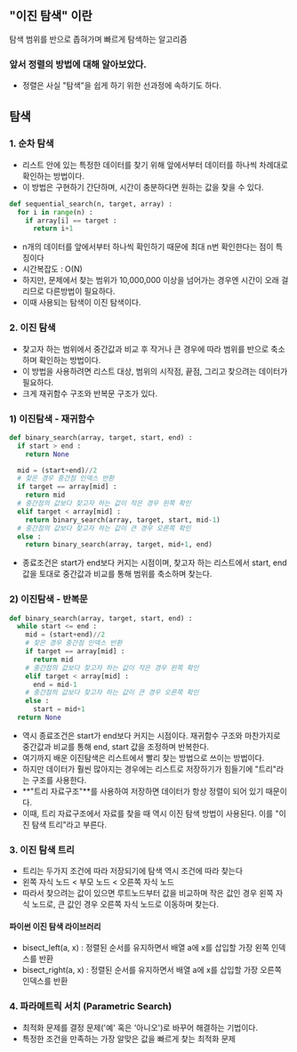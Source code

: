 ## "이진 탐색" 이란
탐색 범위를 반으로 좁혀가며 빠르게 탐색하는 알고리즘
 

### 앞서 정렬의 방법에 대해 알아보았다.
+ 정렬은 사실 "탐색"을 쉽게 하기 위한 선과정에 속하기도 하다.


## 탐색
### 1. 순차 탐색
+ 리스트 안에 있는 특정한 데이터를 찾기 위해 앞에서부터 데이터를 하나씩 차례대로 확인하는 방법이다.
+ 이 방법은 구현하기 간단하며, 시간이 충분하다면 원하는 값을 찾을 수 있다.
```python
def sequential_search(n, target, array) :
  for i in range(n) :
    if array[i] == target :
      return i+1
```
+ n개의 데이터를 앞에서부터 하나씩 확인하기 때문에 최대 n번 확인한다는 점이 특징이다
+ 시간복잡도 : O(N)
+ 하지만, 문제에서 찾는 범위가 10,000,000 이상을 넘어가는 경우엔 시간이 오래 걸리므로 다른방법이 필요하다.
+ 이때 사용되는 탐색이 이진 탐색이다.

 

### 2. 이진 탐색
+ 찾고자 하는 범위에서 중간값과 비교 후 작거나 큰 경우에 따라 범위를 반으로 축소하며 확인하는 방법이다.
+ 이 방법을 사용하려면 리스트 대상, 범위의 시작점, 끝점, 그리고 찾으려는 데이터가 필요하다.
+ 크게 재귀함수 구조와 반복문 구조가 있다.

 

### 1) 이진탐색 - 재귀함수
```python
def binary_search(array, target, start, end) :
  if start > end :
    return None

  mid = (start+end)//2
  # 찾은 경우 중간점 인덱스 반환
  if target == array[mid] :
    return mid
  # 중간점의 값보다 찾고자 하는 값이 작은 경우 왼쪽 확인
  elif target < array[mid] :
    return binary_search(array, target, start, mid-1)
  # 중간점의 값보다 찾고자 하는 값이 큰 경우 오른쪽 확인
  else :
    return binary_search(array, target, mid+1, end)
```
+ 종료조건은 start가 end보다 커지는 시점이며, 찾고자 하는 리스트에서 start, end 값을 토대로 중간값과 비교를 통해 범위를 축소하며 찾는다.

 

### 2) 이진탐색 - 반복문
```python
def binary_search(array, target, start, end) :
  while start <= end :
    mid = (start+end)//2
    # 찾은 경우 중간점 인덱스 반환
    if target == array[mid] :
      return mid
    # 중간점의 값보다 찾고자 하는 값이 작은 경우 왼쪽 확인
    elif target < array[mid] :
      end = mid-1
    # 중간점의 값보다 찾고자 하는 값이 큰 경우 오른쪽 확인
    else :
      start = mid+1
  return None
```
+ 역시 종료조건은 start가 end보다 커지는 시점이다. 재귀함수 구조와 마찬가지로 중간값과 비교를 통해 end, start 값을 조정하며 반복한다.
+ 여기까지 배운 이진탐색은 리스트에서 빨리 찾는 방법으로 쓰이는 방법이다.
+ 하지만 데이터가 훨씬 많아지는 경우에는 리스트로 저장하기가 힘들기에 "트리"라는 구조를 사용한다.
+ **"트리 자료구조"**를 사용하여 저장하면 데이터가 항상 정렬이 되어 있기 때문이다.
+ 이때, 트리 자료구조에서 자료를 찾을 때 역시 이진 탐색 방법이 사용된다. 이를 "이진 탐색 트리"라고 부른다.

### 3. 이진 탐색 트리
+ 트리는 두가지 조건에 따라 저장되기에 탐색 역시 조건에 따라 찾는다
+ 왼쪽 자식 노드 < 부모 노드 < 오른쪽 자식 노드
+ 따라서 찾으려는 값이 있으면 루트노드부터 값을 비교하며 작은 값인 경우 왼쪽 자식 노드로, 큰 값인 경우 오른쪽 자식 노드로 이동하며 찾는다.

#### 파이썬 이진 탐색 라이브러리
+ bisect_left(a, x) : 정렬된 순서를 유지하면서 배열 a에 x를 삽입할 가장 왼쪽 인덱스를 반환
+ bisect_right(a, x) : 정렬된 순서를 유지하면서 배열 a에 x를 삽입할 가장 오른쪽 인덱스를 반환

### 4. 파라메트릭 서치 (Parametric Search)
+ 최적화 문제를 결정 문제('예' 혹은 '아니오')로 바꾸어 해결하는 기법이다.
+ 특정한 조건을 만족하는 가장 알맞은 값을 빠르게 찾는 최적화 문제 
